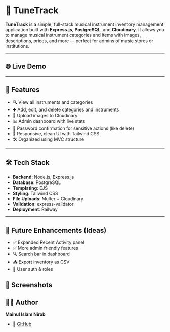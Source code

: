 # 🎼 TuneTrack

**TuneTrack** is a simple, full-stack musical instrument inventory management application built with **Express.js**, **PostgreSQL**, and **Cloudinary**. It allows you to manage musical instrument categories and items with images, descriptions, prices, and more — perfect for admins of music stores or institutions.

---

## 🌐 Live Demo

---

## 🚀 Features

- 🔍 View all instruments and categories
- ➕ Add, edit, and delete categories and instruments
- 📁 Upload images to Cloudinary
- 📊 Admin dashboard with live stats
- 🔐 Password confirmation for sensitive actions (like delete)
- 🧠 Responsive, clean UI with Tailwind CSS
- 🛠️ Organized using MVC structure

---

## 🛠️ Tech Stack

- **Backend**: Node.js, Express.js
- **Database**: PostgreSQL
- **Templating**: EJS
- **Styling**: Tailwind CSS
- **File Uploads**: Multer + Cloudinary
- **Validation**: express-validator
- **Deployment**: Railway

---

## 🧪 Future Enhancements (Ideas)

* ✅ Expanded Recent Activity panel
* ✅ More admin friendly features
* 🔍 Search bar in dashboard
* 📥 Export inventory as CSV
* 👥 User auth & roles

## 📸 Screenshots

## 🧑‍💻 Author

**Mainul Islam Nirob**

* 🔗 [GitHub](https://github.com/Mainul-Islam-Nirob)
